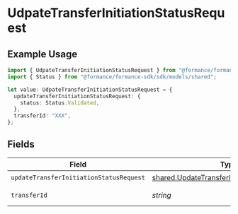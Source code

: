 # UdpateTransferInitiationStatusRequest

## Example Usage

```typescript
import { UdpateTransferInitiationStatusRequest } from "@formance/formance-sdk/sdk/models/operations";
import { Status } from "@formance/formance-sdk/sdk/models/shared";

let value: UdpateTransferInitiationStatusRequest = {
  updateTransferInitiationStatusRequest: {
    status: Status.Validated,
  },
  transferId: "XXX",
};
```

## Fields

| Field                                                                                                               | Type                                                                                                                | Required                                                                                                            | Description                                                                                                         | Example                                                                                                             |
| ------------------------------------------------------------------------------------------------------------------- | ------------------------------------------------------------------------------------------------------------------- | ------------------------------------------------------------------------------------------------------------------- | ------------------------------------------------------------------------------------------------------------------- | ------------------------------------------------------------------------------------------------------------------- |
| `updateTransferInitiationStatusRequest`                                                                             | [shared.UpdateTransferInitiationStatusRequest](../../../sdk/models/shared/updatetransferinitiationstatusrequest.md) | :heavy_check_mark:                                                                                                  | N/A                                                                                                                 |                                                                                                                     |
| `transferId`                                                                                                        | *string*                                                                                                            | :heavy_check_mark:                                                                                                  | The transfer ID.                                                                                                    | XXX                                                                                                                 |